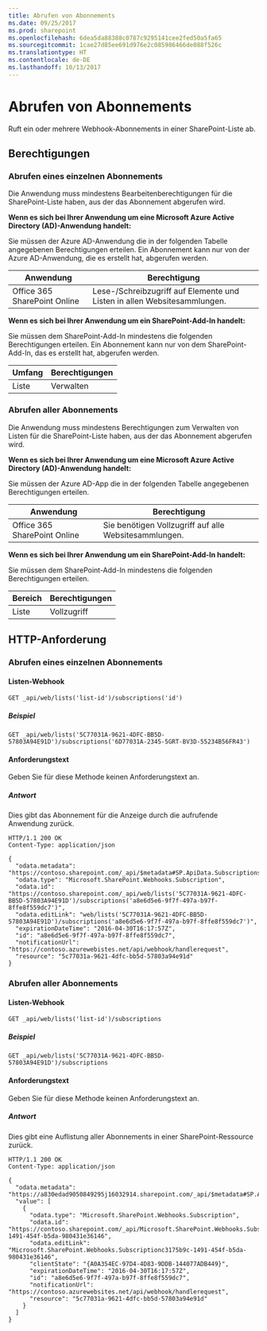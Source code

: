 ```yaml
---
title: Abrufen von Abonnements
ms.date: 09/25/2017
ms.prod: sharepoint
ms.openlocfilehash: 6dea5da88388c0787c9295141cee2fed50a5fa65
ms.sourcegitcommit: 1cae27d85ee691d976e2c085986466de088f526c
ms.translationtype: HT
ms.contentlocale: de-DE
ms.lasthandoff: 10/13/2017
---
```

# <a name="get-subscriptions"></a>Abrufen von Abonnements

Ruft ein oder mehrere Webhook-Abonnements in einer SharePoint-Liste ab.

## <a name="permissions"></a>Berechtigungen

### <a name="get-a-single-subscription"></a>Abrufen eines einzelnen Abonnements

Die Anwendung muss mindestens Bearbeitenberechtigungen für die SharePoint-Liste haben, aus der das Abonnement abgerufen wird.

**Wenn es sich bei Ihrer Anwendung um eine Microsoft Azure Active Directory (AD)-Anwendung handelt:**

Sie müssen der Azure AD-Anwendung die in der folgenden Tabelle angegebenen Berechtigungen erteilen. Ein Abonnement kann nur von der Azure AD-Anwendung, die es erstellt hat, abgerufen werden. 

Anwendung | Berechtigung 
------------|------------
Office 365 SharePoint Online|Lese-/Schreibzugriff auf Elemente und Listen in allen Websitesammlungen.

**Wenn es sich bei Ihrer Anwendung um ein SharePoint-Add-In handelt:**

Sie müssen dem SharePoint-Add-In mindestens die folgenden Berechtigungen erteilen. Ein Abonnement kann nur von dem SharePoint-Add-In, das es erstellt hat, abgerufen werden. 

Umfang | Berechtigungen 
------|------------
Liste|Verwalten

### <a name="get-all-subscriptions"></a>Abrufen aller Abonnements

Die Anwendung muss mindestens Berechtigungen zum Verwalten von Listen für die SharePoint-Liste haben, aus der das Abonnement abgerufen wird.

**Wenn es sich bei Ihrer Anwendung um eine Microsoft Azure Active Directory (AD)-Anwendung handelt:**

Sie müssen der Azure AD-App die in der folgenden Tabelle angegebenen Berechtigungen erteilen. 

Anwendung | Berechtigung 
------------|------------
Office 365 SharePoint Online|Sie benötigen Vollzugriff auf alle Websitesammlungen.

**Wenn es sich bei Ihrer Anwendung um ein SharePoint-Add-In handelt:**

Sie müssen dem SharePoint-Add-In mindestens die folgenden Berechtigungen erteilen. 

Bereich | Berechtigungen 
------|------------
Liste|Vollzugriff

## <a name="http-request"></a>HTTP-Anforderung

### <a name="get-a-single-subscription"></a>Abrufen eines einzelnen Abonnements

#### <a name="list-webhook"></a>Listen-Webhook
```
GET _api/web/lists('list-id')/subscriptions('id')
```

##### <a name="example"></a>Beispiel

```http
GET _api/web/lists('5C77031A-9621-4DFC-BB5D-57803A94E91D')/subscriptions('6D77031A-2345-5GRT-BV3D-55234B56FR43')
```

#### <a name="request-body"></a>Anforderungstext

Geben Sie für diese Methode keinen Anforderungstext an.

##### <a name="response"></a>Antwort

Dies gibt das Abonnement für die Anzeige durch die aufrufende Anwendung zurück.

```http
HTTP/1.1 200 OK
Content-Type: application/json

{
  "odata.metadata": "https://contoso.sharepoint.com/_api/$metadata#SP.ApiData.Subscriptions/@Element",
  "odata.type": "Microsoft.SharePoint.Webhooks.Subscription",
  "odata.id": "https://contoso.sharepoint.com/_api/web/lists('5C77031A-9621-4DFC-BB5D-57803A94E91D')/subscriptions('a8e6d5e6-9f7f-497a-b97f-8ffe8f559dc7')",
  "odata.editLink": "web/lists('5C77031A-9621-4DFC-BB5D-57803A94E91D')/subscriptions('a8e6d5e6-9f7f-497a-b97f-8ffe8f559dc7')",
  "expirationDateTime": "2016-04-30T16:17:57Z",
  "id": "a8e6d5e6-9f7f-497a-b97f-8ffe8f559dc7",
  "notificationUrl": "https://contoso.azurewebistes.net/api/webhook/handlerequest",
  "resource": "5c77031a-9621-4dfc-bb5d-57803a94e91d"
}
```

### <a name="get-all-subscriptions"></a>Abrufen aller Abonnements

#### <a name="list-webhook"></a>Listen-Webhook
```
GET _api/web/lists('list-id')/subscriptions
```

##### <a name="example"></a>Beispiel

```http
GET _api/web/lists('5C77031A-9621-4DFC-BB5D-57803A94E91D')/subscriptions
```

#### <a name="request-body"></a>Anforderungstext

Geben Sie für diese Methode keinen Anforderungstext an.

##### <a name="response"></a>Antwort

Dies gibt eine Auflistung aller Abonnements in einer SharePoint-Ressource zurück. 

```http
HTTP/1.1 200 OK
Content-Type: application/json

{
  "odata.metadata": "https://a830edad9050849295j16032914.sharepoint.com/_api/$metadata#SP.ApiData.Subscriptions",
  "value": [
    {
      "odata.type": "Microsoft.SharePoint.Webhooks.Subscription",
      "odata.id": "https://contoso.sharepoint.com/_api/Microsoft.SharePoint.Webhooks.Subscriptionc3175b9c-1491-454f-b5da-980431e36146",
      "odata.editLink": "Microsoft.SharePoint.Webhooks.Subscriptionc3175b9c-1491-454f-b5da-980431e36146",
      "clientState": "{A0A354EC-97D4-4D83-9DDB-144077ADB449}",
      "expirationDateTime": "2016-04-30T16:17:57Z",
      "id": "a8e6d5e6-9f7f-497a-b97f-8ffe8f559dc7",
      "notificationUrl": "https://contoso.azurewebsites.net/api/webhook/handlerequest",
      "resource": "5c77031a-9621-4dfc-bb5d-57803a94e91d"
    }
  ]
}
```
